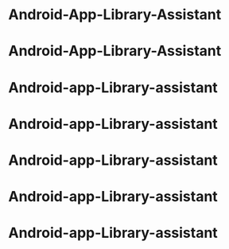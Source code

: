 # Android-App-Library-Assistant
# Android-App-Library-Assistant
# Android-app-Library-assistant
# Android-app-Library-assistant
# Android-app-Library-assistant
# Android-app-Library-assistant
# Android-app-Library-assistant
